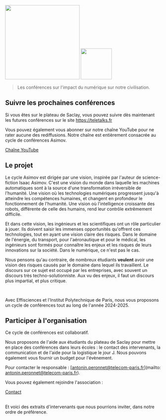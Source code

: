 <img src="logo_asimov.png" class="d-block mx-auto" height="240em"/>
<img src="Logo-IP-Paris-carré-HD.png" class="d-block mx-auto" height="100em"/>

<blockquote class="lead text-center">Les conférences sur l'impact du numérique sur notre civilisation.</blockquote>

## Suivre les prochaines conférences

Si vous êtes sur le plateau de Saclay, vous pouvez suivre dès maintenant les futures conférences sur le site <https://teletalks.fr>

Vous pouvez également vous abonner sur notre chaîne YouTube pour ne rater aucune des rediffusions. Notre chaîne est entièrement consacrée au cycle de conférences Asimov.

[TODO: subscribe button instead]: #
<div class="flex-container">
    <a class="btn" href="https://www.youtube.com/@GROUPE-PIAF">
        <i class="bi bi-youtube me-2"></i> Chaîne YouTube
    </a>
</div>


## Le projet

Le cycle Asimov est dirigée par une vision, inspirée par l'auteur de science-fiction Isaac Asimov.
C'est une vision du monde dans laquelle les machines automatiques sont à la source d'une transformation irréversible de l'humanité. Une vision où les technologies numériques progressent jusqu'à atteindre les compétences humaines, et changent en profondeur le fonctionnement de l'humanité. Une vision où l'intelligence croissante des robots, différente de celle des humains, rend leur contrôle extrêmement difficile.

Et dans cette vision, les ingénieurs et les scientifiques ont un rôle particulier à jouer. Ils doivent saisir les immenses opportunités qu'offrent ces technologies, tout en ayant une vision claire des risques. Dans le domaine de l'énergie, du transport, pour l'aéronautique et pour le médical, les ingénieurs sont formés pour connaître les enjeux et les risques de leurs innovations sur la société. Dans le numérique, ce n'est pas le cas.

Nous pensons qu'au contraire, de nombreux étudiants **veulent** avoir une vision des risques causés par le domaine dans lequel ils travaillent. Le discours sur ce sujet est occupé par les entreprises, avec souvent un discours très techno-solutionniste. Aux vu des enjeux, il faut un discours plus impartial, et plus critique.

<br>

Avec Effisciences et l'Institut Polytechnique de Paris, nous vous proposons un cycle de conférences tout au long de l'année 2024-2025.

## Participer à l'organisation

Ce cycle de conférences est collaboratif.

Nous proposons de l'aide aux étudiants du plateau de Saclay pour mettre en place des conférences dans leurs écoles : le contact des intervenants, la communication et de l'aide pour la logistique le jour J. Nous pouvons également vous fournir un budget pour l'évènement.

Pour contacter le responsable : [antonin.peronnet@telecom-paris.fr](mailto: antonin.peronnet@telecom-paris.fr).

Vous pouvez également rejoindre l'association :

<div class="flex-container">
    <a class="btn" href="/contact.html">
        <i class="bi bi-envelope-at me-2"></i> Contact
    </a>
</div>

<br>

Et voici des extraits d'intervenants que nous pourrions inviter, dans notre ordre de préférence.

